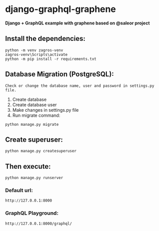 # django-graphql-graphene
**Django + GraphQL example with graphene based on @saleor project**

## Install the dependencies:
```
python -m venv zagros-venv
zagros-venv\Scripts\activate
python -m pip install -r requirements.txt
```

## Database Migration (PostgreSQL):
`Check or change the database name, user and password in settings.py file.`

1. Create database
2. Create database user
3. Make changes in settings.py file
4. Run migrate command:
```
python manage.py migrate
```

## Create superuser:
```
python manage.py createsuperuser
```

## Then execute:
```
python manage.py runserver
```

### Default url:
`http://127.0.0.1:8000`

### GraphQL Playground:
`http://127.0.0.1:8000/graphql/`
